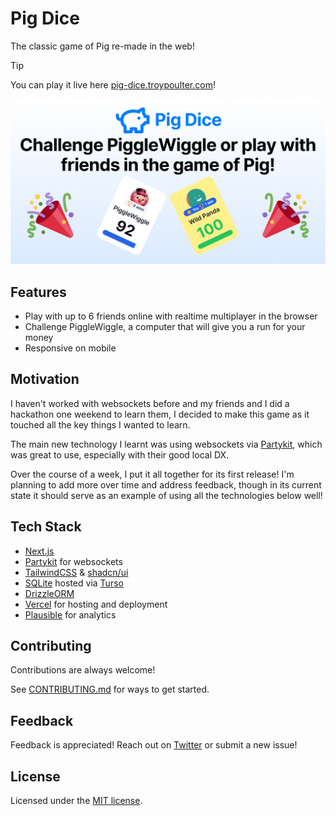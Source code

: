 # Pig Dice

The classic game of Pig re-made in the web!

> [!TIP]
> You can play it live here [pig-dice.troypoulter.com](https://pig-dice.troypoulter.com/)!

![hero_image](public/og.jpg)

## Features

- Play with up to 6 friends online with realtime multiplayer in the browser
- Challenge PiggleWiggle, a computer that will give you a run for your money
- Responsive on mobile

## Motivation

I haven't worked with websockets before and my friends and I did a hackathon one weekend to learn them, I decided to make this game as it touched all the key things I wanted to learn.

The main new technology I learnt was using websockets via [Partykit](https://www.partykit.io/), which was great to use, especially with their good local DX.

Over the course of a week, I put it all together for its first release! I'm planning to add more over time and address feedback, though in its current state it should serve as an example of using all the technologies below well!

## Tech Stack

- [Next.js](https://nextjs.org/)
- [Partykit](https://www.partykit.io/) for websockets
- [TailwindCSS](https://tailwindcss.com/) & [shadcn/ui](https://ui.shadcn.com/)
- [SQLite](https://www.sqlite.org/index.html) hosted via [Turso](https://turso.tech/)
- [DrizzleORM](https://orm.drizzle.team/)
- [Vercel](https://vercel.com/) for hosting and deployment
- [Plausible](https://plausible.io/) for analytics

## Contributing

Contributions are always welcome!

See [CONTRIBUTING.md](CONTRIBUTING.md) for ways to get started.

## Feedback

Feedback is appreciated! Reach out on [Twitter](https://twitter.com/troypoulterr) or submit a new issue!

## License

Licensed under the [MIT license](LICENSE.md).
